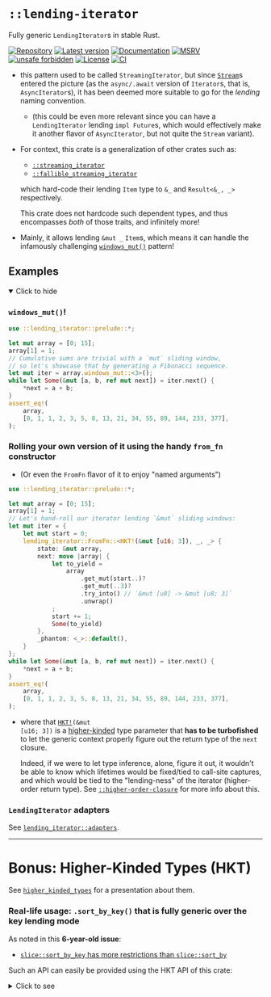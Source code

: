 # `::lending-iterator`

Fully generic `LendingIterator`s in stable Rust.

[![Repository](https://img.shields.io/badge/repository-GitHub-brightgreen.svg)](
https://github.com/danielhenrymantilla/lending-iterator.rs)
[![Latest version](https://img.shields.io/crates/v/lending-iterator.svg)](
https://crates.io/crates/lending-iterator)
[![Documentation](https://docs.rs/lending-iterator/badge.svg)](
https://docs.rs/lending-iterator)
[![MSRV](https://img.shields.io/badge/MSRV-1.57.0-white)](
https://gist.github.com/danielhenrymantilla/8e5b721b3929084562f8f65668920c33)
[![unsafe forbidden](https://img.shields.io/badge/unsafe-forbidden-success.svg)](
https://github.com/rust-secure-code/safety-dance/)
[![License](https://img.shields.io/crates/l/lending-iterator.svg)](
https://github.com/danielhenrymantilla/lending-iterator.rs/blob/master/LICENSE-ZLIB)
[![CI](https://github.com/danielhenrymantilla/lending-iterator.rs/workflows/CI/badge.svg)](
https://github.com/danielhenrymantilla/lending-iterator.rs/actions)

<!-- Templated by `cargo-generate` using https://github.com/danielhenrymantilla/proc-macro-template -->

  - this pattern used to be called `StreamingIterator`, but since [`Stream`](
    https://docs.rs/futures/0.3.21/futures/stream/trait.Stream.html)s entered
    the picture (as the `async/.await` version of `Iterator`s, that is,
    `AsyncIterator`s), it has been deemed more suitable to go for the _lending_
    naming convention.

      - (this could be even more relevant since you can have a `LendingIterator`
        lending `impl Future`s, which would effectively make it another flavor
        of `AsyncIterator`, but not quite the `Stream` variant).

  - For context, this crate is a generalization of other crates such as:
      - [`::streaming_iterator`](https://docs.rs/streaming-iterator/0.1.6/streaming_iterator)
      - [`::fallible_streaming_iterator`](https://docs.rs/fallible-streaming-iterator/0.1.9/fallible_streaming_iterator)

    which hard-code their lending `Item` type to `&_` and `Result<&_, _>`
    respectively.

    This crate does not hardcode such dependent types, and thus encompasses
    _both_ of those traits, and infinitely more!

  - Mainly, it allows lending `&mut _` `Item`s, which means it can handle the
    infamously challenging [`windows_mut()`] pattern!

## Examples

<details open><summary>Click to hide</summary>

### `windows_mut()`!

```rust
use ::lending_iterator::prelude::*;

let mut array = [0; 15];
array[1] = 1;
// Cumulative sums are trivial with a `mut` sliding window,
// so let's showcase that by generating a Fibonacci sequence.
let mut iter = array.windows_mut::<3>();
while let Some(&mut [a, b, ref mut next]) = iter.next() {
    *next = a + b;
}
assert_eq!(
    array,
    [0, 1, 1, 2, 3, 5, 8, 13, 21, 34, 55, 89, 144, 233, 377],
);
```

### Rolling your own version of it using the handy `from_fn` constructor

  - (Or even the `FromFn` flavor of it to enjoy "named arguments")

```rust
use ::lending_iterator::prelude::*;

let mut array = [0; 15];
array[1] = 1;
// Let's hand-roll our iterator lending `&mut` sliding windows:
let mut iter = {
    let mut start = 0;
    lending_iterator::FromFn::<HKT!(&mut [u16; 3]), _, _> {
        state: &mut array,
        next: move |array| {
            let to_yield =
                array
                    .get_mut(start..)?
                    .get_mut(..3)?
                    .try_into() // `&mut [u8] -> &mut [u8; 3]`
                    .unwrap()
            ;
            start += 1;
            Some(to_yield)
        },
        _phantom: <_>::default(),
    }
};
while let Some(&mut [a, b, ref mut next]) = iter.next() {
    *next = a + b;
}
assert_eq!(
    array,
    [0, 1, 1, 2, 3, 5, 8, 13, 21, 34, 55, 89, 144, 233, 377],
);
```

  - where that <code>[HKT!]\(\&mut \[u16; 3\]\)</code> is a [higher-kinded] type
    parameter that **has to be turbofished** to let the generic context
    properly figure out the return type of the `next` closure.

    Indeed, if we were to let type inference, alone, figure it out, it wouldn't
    be able to know which lifetimes would be fixed/tied to call-site captures,
    and which would be tied to the "lending-ness" of the iterator (higher-order
    return type).
    See [`::higher-order-closure`](https://docs.rs/higher-order-closure) for
    more info about this.

### `LendingIterator` adapters

See [`lending_iterator::adapters`].

___

</details>

# Bonus: Higher-Kinded Types (HKT)

See [`higher_kinded_types`][higher-kinded] for a presentation about them.

### Real-life usage: `.sort_by_key()` that is fully generic over the key lending mode

As noted in this **6-year-old issue**:

  - [`slice::sort_by_key` has more restrictions than `slice::sort_by`](
    https://github.com/rust-lang/rust/issues/34162)

Such an API can easily be provided using the HKT API of this crate:

<details><summary>Click to see</summary>

```rust
use ::lending_iterator::higher_kinded_types::{*, Apply as A};

fn slice_sort_by_key<Key, Item, KeyGetter> (
    slice: &'_ mut [Item],
    mut get_key: KeyGetter,
)
where
    Key : HKT, // "Key : <'_>"
    for<'any>
        A!(Key<'any>) : Ord
    ,
    KeyGetter : FnMut(&Item) -> A!(Key<'_>),
{
    slice.sort_by(|a, b| Ord::cmp(
        &get_key(a),
        &get_key(b),
    ))
}

// ---- Demo ----

struct Client { key: String, version: u8 }

fn main() {
    let clients: &mut [Client] = &mut [];

    // Error: cannot infer an appropriate lifetime for autoref due to conflicting requirements
    // clients.sort_by_key(|c| &c.key);

    // OK
    slice_sort_by_key::<HKT!(&str), _, _>(clients, |c| &c.key);

    // Important: owned case works too!
    slice_sort_by_key::<HKT!(u8), _, _>(clients, |c| c.version);
}
```

___

</details>

<!-- Fallback-to-hard-coded-paths links (otherwise shadowed in the `lib.rs`) -->

[`windows_mut()`]: https://docs.rs/lending-iterator/0.1.*/fn.windows_mut.html
[HKT!]: https://docs.rs/lending-iterator/0.1.*/lending_iterator/higher_kinded_types/macro.HKT.html
[higher-kinded]: https://docs.rs/lending-iterator/0.1.*/lending_iterator/higher_kinded_types
[`lending_iterator::adapters`]: https://docs.rs/lending-iterator/0.1.*/lending_iterator/lending_iterator/adapters
